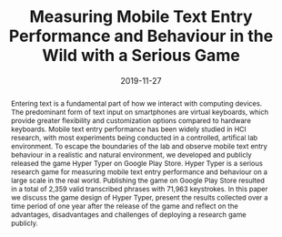 ---
abstract: Entering text is a fundamental part of how we interact with computing devices.
  The predominant form of text input on smartphones are virtual keyboards, which provide
  greater flexibility and customization options compared to hardware keyboards. Mobile
  text entry performance has been widely studied in HCI research, with most experiments
  being conducted in a controlled, artifical lab environment. To escape the boundaries
  of the lab and observe mobile text entry behaviour in a realistic and natural environment,
  we developed and publicly released the game Hyper Typer on Google Play Store. Hyper
  Typer is a serious research game for measuring mobile text entry performance and
  behaviour on a large scale in the real world. Publishing the game on Google Play
  Store resulted in a total of 2,359 valid transcribed phrases with 71,963 keystrokes.
  In this paper we discuss the game design of Hyper Typer, present the results collected
  over a time period of one year after the release of the game and reflect on the
  advantages, disadvantages and challenges of deploying a research game publicly.
authors:
- Christoph Wimmer
- Richard Schlögl
- Karin Kappel
- Thomas Grechenig
date: '2019-11-27'
featured: false
links:
- name: Publik
  url: https://publik.tuwien.ac.at/showentry.php?ID=284697&lang=2
publication: 'Vortrag: 18th International Conference on Mobile and Ubiquitous Multimedia
  (MUM ''19), Pisa, Italy; 27.11.2019 - 29.11.2019; in: "Proceedings of the 18th International
  Conference on Mobile and Ubiquitous Multimedia", ACM New York, NY, USA, 8 (2019),
  ISBN: 978-1-4503-7624-2; S. 1 - 11'
publication_types:
- '1'
publishDate: '2019-11-27'
title: Measuring Mobile Text Entry Performance and Behaviour in the Wild with a Serious
  Game
url_pdf: ''
---